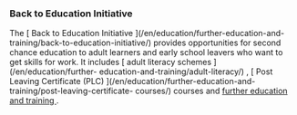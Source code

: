###  **Back to Education Initiative**

The [ Back to Education Initiative ](/en/education/further-education-and-
training/back-to-education-initiative/) provides opportunities for second
chance education to adult learners and early school leavers who want to get
skills for work. It includes [ adult literacy schemes ](/en/education/further-
education-and-training/adult-literacy/) , [ Post Leaving Certificate (PLC)
](/en/education/further-education-and-training/post-leaving-certificate-
courses/) courses and [ further education and training
](/en/education/further-education-and-training/) .
